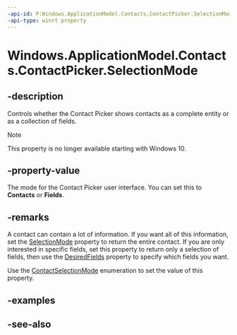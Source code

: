 ----api-id: P:Windows.ApplicationModel.Contacts.ContactPicker.SelectionMode
-api-type: winrt property
---<!-- Property syntaxpublic Windows.ApplicationModel.Contacts.ContactSelectionMode SelectionMode { get;  set; }--># Windows.ApplicationModel.Contacts.ContactPicker.SelectionMode## -descriptionControls whether the Contact Picker shows contacts as a complete entity or as a collection of fields.> [!NOTE]> This property is no longer available starting with Windows 10.## -property-valueThe mode for the Contact Picker user interface. You can set this to **Contacts** or **Fields**.## -remarksA contact can contain a lot of information. If you want all of this information, set the [SelectionMode](contactpicker_selectionmode.md) property to return the entire contact. If you are only interested in specific fields, set this property to return only a selection of fields, then use the [DesiredFields](contactpicker_desiredfields.md) property to specify which fields you want.Use the [ContactSelectionMode](contactselectionmode.md) enumeration to set the value of this property.## -examples## -see-also